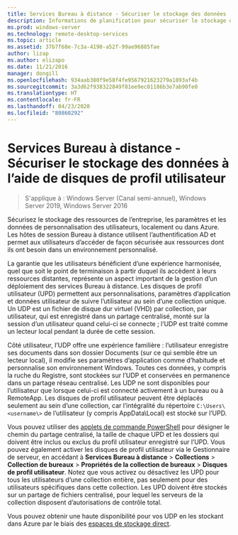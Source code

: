 ```yaml
---
title: Services Bureau à distance - Sécuriser le stockage des données
description: Informations de planification pour sécuriser le stockage des données, au moyen de disques de profil utilisateur (UPD) dans les services Bureau à distance.
ms.prod: windows-server
ms.technology: remote-desktop-services
ms.topic: article
ms.assetid: 37b7f68e-7c3a-4190-a52f-99ae96885fae
author: lizap
ms.author: elizapo
ms.date: 11/21/2016
manager: dongill
ms.openlocfilehash: 934aab380f9e58f4fe9567921623279a1893af4b
ms.sourcegitcommit: 3a3d62f938322849f81ee9ec01186b3e7ab90fe0
ms.translationtype: HT
ms.contentlocale: fr-FR
ms.lasthandoff: 04/23/2020
ms.locfileid: "80860292"
---
```

# <a name="remote-desktop-services---secure-data-storage-with-upds"></a>Services Bureau à distance - Sécuriser le stockage des données à l’aide de disques de profil utilisateur

>S'applique à : Windows Server (Canal semi-annuel), Windows Server 2019, Windows Server 2016

Sécurisez le stockage des ressources de l’entreprise, les paramètres et les données de personnalisation des utilisateurs, localement ou dans Azure. Les hôtes de session Bureau à distance utilisent l’authentification AD et permet aux utilisateurs d’accéder de façon sécurisée aux ressources dont ils ont besoin dans un environnement personnalisé. 

La garantie que les utilisateurs bénéficient d’une expérience harmonisée, quel que soit le point de terminaison à partir duquel ils accèdent à leurs ressources distantes, représente un aspect important de la gestion d’un déploiement des services Bureau à distance. Les disques de profil utilisateur (UPD) permettent aux personnalisations, paramètres d’application et données utilisateur de suivre l’utilisateur au sein d’une collection unique. Un UDP est un fichier de disque dur virtuel (VHD) par collection, par utilisateur, qui est enregistré dans un partage centralisé, monté sur la session d’un utilisateur quand celui-ci se connecte ; l’UDP est traité comme un lecteur local pendant la durée de cette session. 

Côté utilisateur, l’UDP offre une expérience familière : l’utilisateur enregistre ses documents dans son dossier Documents (sur ce qui semble être un lecteur local), il modifie ses paramètres d’application comme d’habitude et personnalise son environnement Windows. Toutes ces données, y compris la ruche du Registre, sont stockées sur l’UDP et conservées en permanence dans un partage réseau centralisé. Les UDP ne sont disponibles pour l’utilisateur que lorsque celui-ci est connecté activement à un bureau ou à RemoteApp. Les disques de profil utilisateur peuvent être déplacés seulement au sein d’une collection, car l’intégralité du répertoire `C:\Users\<username\>` de l’utilisateur (y compris AppData\Local) est stocké sur l’UPD.

Vous pouvez utiliser des [applets de commande PowerShell](https://technet.microsoft.com/library/jj215443.aspx) pour désigner le chemin du partage centralisé, la taille de chaque UPD et les dossiers qui doivent être inclus ou exclus du profil utilisateur enregistré sur l’UPD. Vous pouvez également activer les disques de profil utilisateur via le Gestionnaire de serveur, en accédant à **Services Bureau à distance** > **Collections** > **Collection de bureaux** > **Propriétés de la collection de bureaux** > **Disques de profil utilisateur**. Notez que vous activez ou désactivez les UPD pour tous les utilisateurs d’une collection entière, pas seulement pour des utilisateurs spécifiques dans cette collection. Les UPD doivent être stockés sur un partage de fichiers centralisé, pour lequel les serveurs de la collection disposent d’autorisations de contrôle total. 

Vous pouvez obtenir une haute disponibilité pour vos UDP en les stockant dans Azure par le biais des [espaces de stockage direct](rds-storage-spaces-direct-deployment.md). 